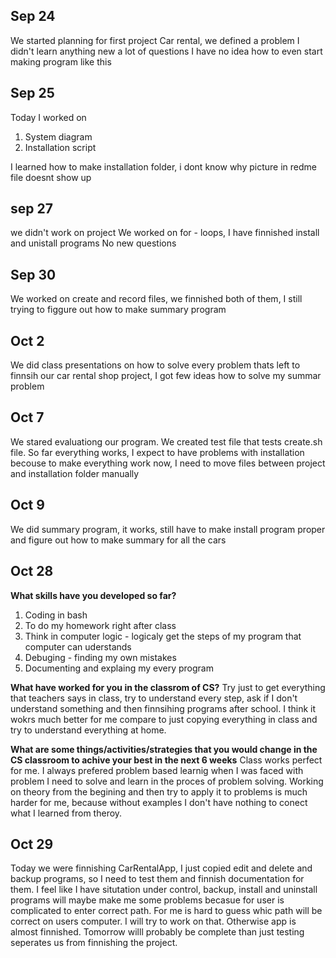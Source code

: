 Sep 24
-------
We started planning for first project Car rental, we defined a problem
I didn't learn anything new
a lot of questions I have no idea how to even start making program like this

Sep 25
-------
Today I worked on
1. System diagram
2. Installation script

I learned how to make installation folder, i dont know why picture in redme file doesnt show up

sep 27
-----------
we didn't work on project
We worked on for - loops, I have finnished install and unistall programs
No new questions

Sep 30
--------
We worked on create and record files, we finnished both of them, 
I still trying to figgure out how to make summary program

Oct 2
-------
We did class presentations on how to solve every problem thats left to finnsih our car rental shop project, I got few ideas how to solve my summar problem


Oct 7
------
We stared evaluationg our program. We created test file that tests create.sh file. So far everything works, I expect to have problems with installation becouse to make everything work now, I need to move files between project and installation folder manually

Oct 9 
-------
We did summary program, it works, still have to make install program proper and figure out how to make summary for all the cars

Oct 28
--------
**What skills have you developed so far?**
1. Coding in bash
1. To do my homework right after class
1. Think in computer logic - logicaly get the steps of my program that computer can uderstands
1. Debuging - finding my own mistakes
1. Documenting and explaing my every program

**What have worked for you in the classrom of CS?**
Try just to get everything that teachers says in class, try to understand every step, ask if I don't understand something and then finnsihing programs after school. I think it wokrs much better for me compare to just copying everything in class and try to understand everything at home.

**What are some things/activities/strategies that you would change in the CS classroom to achive your best in the next 6 weeks**
Class works perfect for me. I always prefered problem based learnig when I was faced with problem I need to solve and learn in the proces of problem solving. Working on theory from the begining and then try to apply it to problems is much harder for me, because without examples I don't have nothing to conect what I learned from theroy.


Oct 29
-------
Today we were finnishing CarRentalApp, I just copied edit and delete and backup programs, so I need to test them and finnish documentation for them. I feel like I have situtation under control, backup, install and uninstall programs will maybe make me some problems becasue for user is complicated to enter correct path. For me is hard to guess whic path will be correct on users computer. I will try to work on that. Otherwise app is almost finnished. Tomorrow willl probably be complete than just testing seperates us from finnishing the project.
